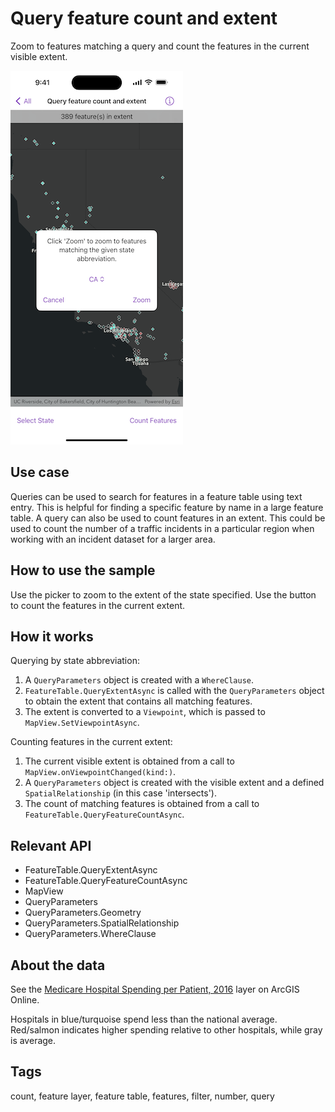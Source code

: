 # Query feature count and extent

Zoom to features matching a query and count the features in the current visible extent.

![Image of Query feature count and extent sample](query-feature-count-and-extent.png)

## Use case

Queries can be used to search for features in a feature table using text entry. This is helpful for finding a specific feature by name in a large feature table. A query can also be used to count features in an extent. This could be used to count the number of a traffic incidents in a particular region when working with an incident dataset for a larger area.

## How to use the sample

Use the picker to zoom to the extent of the state specified. Use the button to count the features in the current extent.

## How it works

Querying by state abbreviation:

1. A `QueryParameters` object is created with a `WhereClause`.
2. `FeatureTable.QueryExtentAsync` is called with the `QueryParameters` object to obtain the extent that contains all matching features.
3. The extent is converted to a `Viewpoint`, which is passed to `MapView.SetViewpointAsync`.

Counting features in the current extent:

1. The current visible extent is obtained from a call to `MapView.onViewpointChanged(kind:)`.
2. A `QueryParameters` object is created with the visible extent and a defined `SpatialRelationship` (in this case 'intersects').
3. The count of matching features is obtained from a call to `FeatureTable.QueryFeatureCountAsync`.

## Relevant API

* FeatureTable.QueryExtentAsync
* FeatureTable.QueryFeatureCountAsync
* MapView
* QueryParameters
* QueryParameters.Geometry
* QueryParameters.SpatialRelationship
* QueryParameters.WhereClause

## About the data

See the [Medicare Hospital Spending per Patient, 2016](https://www.arcgis.com/home/item.html?id=c8810b20c01b4e8ba5cd848966a66d7b#overview) layer on ArcGIS Online.

Hospitals in blue/turquoise spend less than the national average. Red/salmon indicates higher spending relative to other hospitals, while gray is average.

## Tags

count, feature layer, feature table, features, filter, number, query
